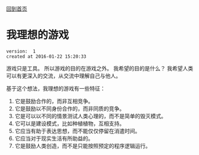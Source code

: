 [回到首页](/)

# 我理想的游戏

    version:  1
    created at 2016-01-22 15:20:33 


游戏只是工具。 所以游戏的目的在游戏之外。
我希望的目的是什么？ 
我希望人类可以有更深入的交流，从交流中理解自己与他人。

基于这个想法，我理想的游戏有一些特征：
1. 它是鼓励合作的，而非互相竞争。
2. 它是鼓励以不同身份合作的，而非同质的竞争。
3. 它是可以以不同的情景测试人类心理的，而不是简单的毁灭模式。
4. 它可以是建设模式，比如种植植物，互相支持。
5. 它应当有助于表达思想，而不能仅仅停留在消遣时间。
6. 它应当对于现实生活有所助益的。
7. 它是鼓励人类创造，而不是只能按照预定的程序逻辑运行。

